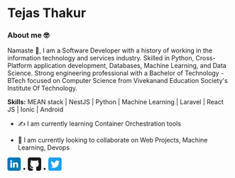 # Tejas Thakur
### About me 🤓
Namaste :pray:, I am a Software Developer with a history of working in the information technology and services industry. Skilled in Python, Cross-Platform application development, Databases, Machine Learning, and Data Science. Strong engineering professional with a Bachelor of Technology - BTech focused on Computer Science from Vivekanand Education Society's Institute Of Technology. 

**Skills:** MEAN stack | NestJS | Python | Machine Learning | Laravel | React JS | Ionic | Android 

- ✍️ I am currently learning Container Orchestration tools

- 🌱  I am currently looking to collaborate on Web Projects, Machine Learning, Devops

<a href = https://www.linkedin.com/in/tejasthakur29><img src=https://raw.githubusercontent.com/edent/SuperTinyIcons/master/images/svg/linkedin.svg height='30' weight='30'></a> • <a href = https://github.com/teanth98><img src=https://raw.githubusercontent.com/edent/SuperTinyIcons/master/images/svg/github.svg height='30' weight='30'></a> • <a href = https://twitter.com/teanth98><img src=https://raw.githubusercontent.com/edent/SuperTinyIcons/master/images/svg/twitter.svg height='30' weight='30'></a>
